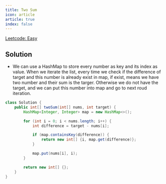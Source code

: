 ```yaml
---
title: Two Sum
icon: article
article: true
index: false
---
```

[Leetcode: Easy](https://leetcode.com/problems/two-sum/)

## Solution

- We can use a HashMap to store every number as key and its index as value. When we iterate the list, every time we check if the difference of target and this number is already exist in map, if exist, means we have two number and their sum is the targer. Otherwise we do not have the target, and we can put this number into map and go to next roud iteration.

```java
class Solution {
    public int[] twoSum(int[] nums, int target) {
        HashMap<Integer, Integer> map = new HashMap<>();

        for (int i = 0; i < nums.length; i++) {
            int difference = target - nums[i];

            if (map.containsKey(difference)) {
                return new int[] {i, map.get(difference)};
            }

            map.put(nums[i], i);
        }

        return new int[] {};
    }
}
```
